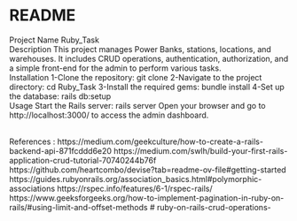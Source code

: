 # README
Project Name
Ruby_Task
<br/>
Description
This project manages Power Banks, stations, locations, and warehouses. It includes CRUD operations, authentication, authorization, and a simple front-end for the admin to perform various tasks.
<br/>
Installation
 1-Clone the repository:
   git clone <repository-url>
 2-Navigate to the project directory:
   cd Ruby_Task
 3-Install the required gems:
   bundle install
 4-Set up the database:
   rails db:setup
 <br/>
Usage
 Start the Rails server:
  rails server
Open your browser and go to http://localhost:3000/ to access the admin dashboard.

<br/>
 References :
https://medium.com/geekculture/how-to-create-a-rails-backend-api-871fcddd6e20
https://medium.com/swlh/build-your-first-rails-application-crud-tutorial-70740244b76f
https://github.com/heartcombo/devise?tab=readme-ov-file#getting-started
https://guides.rubyonrails.org/association_basics.html#polymorphic-associations
https://rspec.info/features/6-1/rspec-rails/
https://www.geeksforgeeks.org/how-to-implement-pagination-in-ruby-on-rails/#using-limit-and-offset-methods
# ruby-on-rails-crud-operations-
